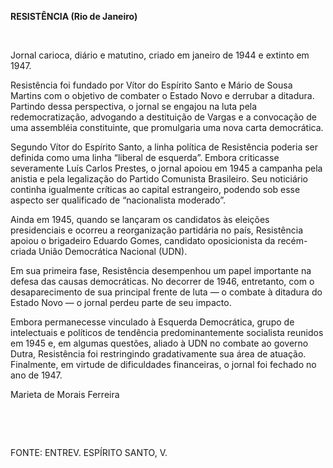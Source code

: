 **RESISTÊNCIA (Rio de Janeiro)**

 

Jornal carioca, diário e matutino, criado em janeiro de 1944 e extinto
em 1947.

Resistência foi fundado por Vítor do Espírito Santo e Mário de Sousa
Martins com o objetivo de combater o Estado Novo e derrubar a ditadura.
Partindo dessa perspectiva, o jornal se engajou na luta pela
redemocratização, advogando a destituição de Vargas e a convocação de
uma assembléia constituinte, que promulgaria uma nova carta democrática.

Segundo Vítor do Espírito Santo, a linha política de Resistência poderia
ser definida como uma linha “liberal de esquerda”. Embora criticasse
severamente Luís Carlos Prestes, o jornal apoiou em 1945 a campanha pela
anistia e pela legalização do Partido Comunista Brasileiro. Seu
noticiário continha igualmente críticas ao capital estrangeiro, podendo
sob esse aspecto ser qualificado de “nacionalista moderado”.

Ainda em 1945, quando se lançaram os candidatos às eleições
presidenciais e ocorreu a reorganização partidária no país, Resistência
apoiou o brigadeiro Eduardo Gomes, candidato oposicionista da
recém-criada União Democrática Nacional (UDN).

Em sua primeira fase, Resistência desempenhou um papel importante na
defesa das causas democráticas. No decorrer de 1946, entretanto, com o
desaparecimento de sua principal frente de luta — o combate à ditadura
do Estado Novo — o jornal perdeu parte de seu impacto.

Embora permanecesse vinculado à Esquerda Democrática, grupo de
intelectuais e políticos de tendência predominantemente socialista
reunidos em 1945 e, em algumas questões, aliado à UDN no combate ao
governo Dutra, Resistência foi restringindo gradativamente sua área de
atuação. Finalmente, em virtude de dificuldades financeiras, o jornal
foi fechado no ano de 1947.

Marieta de Morais Ferreira

 

 

FONTE: ENTREV. ESPÍRITO SANTO, V.

 
